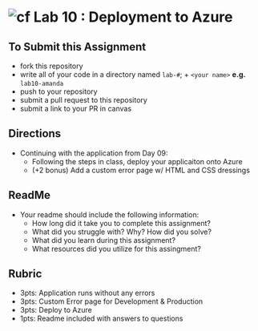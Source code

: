 ![cf](http://i.imgur.com/7v5ASc8.png) Lab 10 : Deployment to Azure
=====================================

## To Submit this Assignment
- fork this repository
- write all of your code in a directory named `lab-#`; + `<your name>` **e.g.** `lab10-amanda`
- push to your repository
- submit a pull request to this repository
- submit a link to your PR in canvas

## Directions
- Continuing with the application from Day 09:
    -  Following the steps in class, deploy your applicaiton onto Azure
    -  (+2 bonus) Add a custom error page w/ HTML and CSS dressings 


## ReadMe
- Your readme should include the following information:
	- How long did it take you to complete this assignment?
	- What did you struggle with? Why? How did you solve?
	- What did you learn during this assignment?
    - What resources did you utilize for this assingment?
  

## Rubric
- 3pts: Application runs without any errors
- 3pts: Custom Error page for Development & Production
- 3pts: Deploy to Azure
- 1pts: Readme included with answers to questions